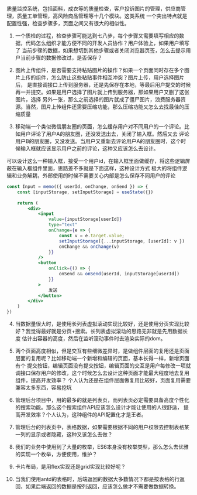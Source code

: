 质量监控系统，包括面料，成衣等的质量检查，客户投诉图片的管理，供应商管理，质量工单管理，高风险商品管理等十几个模块。这类系统
一个突出特点就是配置性强，检查步骤多，页面之间又有很大的相似性。

1. 一个质检的过程，检查步骤可能达到七八步，每个步骤又需要填写相应的数据，代码怎么组织才能方便不同的开发人员协作？用户体验上，如果用户填写了
当前步骤的数据，如果想切到其他步骤或者关闭浏览器页签，怎么去提示用户当前步骤的数据修改过，是否保存？

2. 图片上传组件，是否需要支持粘贴图片的操作？如果一个页面同时存在多个图片上传的组件，怎么防止这些粘贴事件相互冲突？图片上传，用户选择图片后，
是直接调接口上传到服务器，还是先保存在本地，等最后用户提交的时候再一并提交。如果是用户选择了图片就上传到服务器，那如果用户又删了这张图片，选择
另外一张，那么之前选择的图片就成了僵尸图片，浪费服务器资源。当然，图片上传组件还需要压缩功能，那么压缩功能又怎么去找最佳的压缩质量

3. 移动端一个类似微信朋友圈的页面，怎么缓存用户对不同用户的一个评论。比如用户评论了用户A的朋友圈，还没发送出去，关闭了输入框。然后又去
评论用户B的朋友圈，又没发送。当用户又重新去评论用户A的朋友圈时，这个时候输入框就应该显示用户之前的评论，这种又应该怎么去设计。

可以设计这么一种输入框，接受一个用户id，在输入框里面做缓存，将这些逻辑屏蔽在输入框组件里面，思路差不多就是下面这样，这种设计方式
极大的将组件逻辑和业务解耦，外部使用的时候不需要关心内部是怎么保存不同用户的评论
```jsx harmony
const Input = memo(({ userId, onChange, onSend }) => {
    const [inputStorage, setInputStorage] = useState({})
    
    return (
        <div>
            <input 
                value={inputStorage[userId]}
                type="text"
                onChange={e => {
                    const v = e.target.value;
                    setInputStorage({...inputStorage, [userId]: v })
                    onChange && onChange(v)
                }}
            />
            <button
                onClick={() => {
                    onSend && onSend(userId, inputStorage[userId])
                }}
            >
                发送
            </button>
        </div>
    )
})
```


4. 当数据量很大时，是使用长列表虚拟滚动实现比较好，还是使用分页实现比较好？我觉得最好就是分页+搜索。长列表虚拟滚动的思路无非就是先用数据长度
估计出容器的高度，然后在监听滚动事件时去渲染实际的dom。


5. 两个页面高度相似，但是交互有些细微差异时，是做组件层面的复用还是页面层面的复用呢？比如移动端一个新增和编辑的页面，基本长得一样，新增页面有个
提交按钮，编辑页面没有提交按钮，编辑页面的交互是用户每修改一项就调接口保存用户的修改，这个时候怎么去设计这种页面才能最大程度地去复用组件，提高开发效率？
个人认为还是在组件层面做复用比较好，页面复用需要兼容太多东西，容易挖坑


6. 管理后台项目中，用的最多的就是列表页，而列表页必定需要具备高度个性化的搜索功能。那么这个搜索组件API应该怎么设计才能让使用的人很舒适，
提高开发效率？个人认为，这种组件的API配置化才是王者。


7. 管理后台的列表页中，表格数据，如果需要根据不同的用户权限去控制表格某一列的显示或者隐藏，这种又该怎么去做？

8. 我们的业务中使用到了大量的枚举，ES6本身没有枚举类型，那么怎么去优雅的实现一个枚举，方便使用，维护？

9. 卡片布局，是用flex实现还是grid实现比较好呢？

10. 当我们使用antd的表格时，后端返回的数据大多数情况下都是按表格的行返回，如果后端返回的数据是按列返回，应该怎么做才不需要做数据转换。
